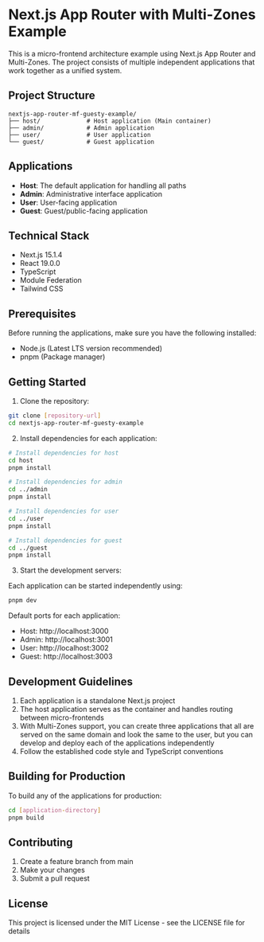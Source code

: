 # Next.js App Router with Multi-Zones Example

This is a micro-frontend architecture example using Next.js App Router and Multi-Zones. The project consists of multiple independent applications that work together as a unified system.

## Project Structure

```
nextjs-app-router-mf-guesty-example/
├── host/             # Host application (Main container)
├── admin/            # Admin application
├── user/             # User application
└── guest/            # Guest application
```

## Applications

- **Host**: The default application for handling all paths
- **Admin**: Administrative interface application
- **User**: User-facing application
- **Guest**: Guest/public-facing application

## Technical Stack

- Next.js 15.1.4
- React 19.0.0
- TypeScript
- Module Federation
- Tailwind CSS

## Prerequisites

Before running the applications, make sure you have the following installed:

- Node.js (Latest LTS version recommended)
- pnpm (Package manager)

## Getting Started

1. Clone the repository:

```bash
git clone [repository-url]
cd nextjs-app-router-mf-guesty-example
```

2. Install dependencies for each application:

```bash
# Install dependencies for host
cd host
pnpm install

# Install dependencies for admin
cd ../admin
pnpm install

# Install dependencies for user
cd ../user
pnpm install

# Install dependencies for guest
cd ../guest
pnpm install
```

3. Start the development servers:

Each application can be started independently using:

```bash
pnpm dev
```

Default ports for each application:

- Host: http://localhost:3000
- Admin: http://localhost:3001
- User: http://localhost:3002
- Guest: http://localhost:3003

## Development Guidelines

1. Each application is a standalone Next.js project
2. The host application serves as the container and handles routing between micro-frontends
3. With Multi-Zones support, you can create three applications that all are served on the same domain and look the same to the user, but you can develop and deploy each of the applications independently
4. Follow the established code style and TypeScript conventions

## Building for Production

To build any of the applications for production:

```bash
cd [application-directory]
pnpm build
```

## Contributing

1. Create a feature branch from main
2. Make your changes
3. Submit a pull request

## License

This project is licensed under the MIT License - see the LICENSE file for details
